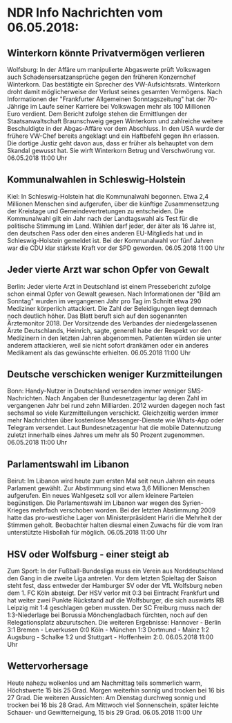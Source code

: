 # NDR Info Nachrichten vom 06.05.2018:


## Winterkorn könnte Privatvermögen verlieren
Wolfsburg: In der Affäre um manipulierte Abgaswerte prüft Volkswagen auch Schadensersatzansprüche gegen den früheren Konzernchef Winterkorn. Das bestätigte ein Sprecher des VW-Aufsichtsrats. Winterkorn droht damit möglicherweise der Verlust seines gesamten Vermögens. Nach Informationen der "Frankfurter Allgemeinen Sonntagszeitung" hat der 70-Jährige im Laufe seiner Karriere bei Volkswagen mehr als 100 Millionen Euro verdient. Dem Bericht zufolge stehen die Ermittlungen der Staatsanwaltschaft Braunschweig gegen Winterkorn und zahlreiche weitere Beschuldigte in der Abgas-Affäre vor dem Abschluss. In den USA wurde der frühere VW-Chef bereits angeklagt und ein Haftbefehl gegen ihn erlassen. Die dortige Justiz geht davon aus, dass er früher als behauptet von dem Skandal gewusst hat. Sie wirft Winterkorn Betrug und Verschwörung vor. 06.05.2018 11:00 Uhr 

## Kommunalwahlen in Schleswig-Holstein
Kiel: In Schleswig-Holstein hat die Kommunalwahl begonnen. Etwa 2,4 Millionen Menschen sind aufgerufen, über die künftige Zusammensetzung der Kreistage und Gemeindevertretungen zu entscheiden. Die Kommunalwahl gilt ein Jahr nach der Landtagswahl als Test für die politische Stimmung im Land. Wählen darf jeder, der älter als 16 Jahre ist, den deutschen Pass oder den eines anderen EU-Mitglieds hat und in Schleswig-Holstein gemeldet ist. Bei der Kommunalwahl vor fünf Jahren war die CDU klar stärkste Kraft vor der SPD geworden. 06.05.2018 11:00 Uhr 

## Jeder vierte Arzt war schon Opfer von Gewalt
Berlin: Jeder vierte Arzt in Deutschland ist einem Pressebericht zufolge schon einmal Opfer von Gewalt gewesen. Nach Informationen der "Bild am Sonntag" wurden im vergangenen Jahr pro Tag im Schnitt etwa 290 Mediziner körperlich attackiert. Die Zahl der Beleidigungen liegt demnach noch deutlich höher. Das Blatt beruft sich auf den sogenannten Ärztemonitor 2018. Der Vorsitzende des Verbandes der niedergelassenen Ärzte Deutschlands, Heinrich, sagte, generell habe der Respekt vor den Medizinern in den letzten Jahren abgenommen. Patienten würden sie unter anderem attackieren, weil sie nicht sofort drankämen oder ein anderes Medikament als das gewünschte erhielten. 06.05.2018 11:00 Uhr 

## Deutsche verschicken weniger Kurzmitteilungen
Bonn:	Handy-Nutzer in Deutschland versenden immer weniger SMS-Nachrichten. Nach Angaben der Bundesnetzagentur lag deren Zahl im vergangenen Jahr bei rund zehn Milliarden. 2012 wurden dagegen noch fast sechsmal so viele Kurzmitteilungen verschickt. Gleichzeitig werden immer mehr Nachrichten über kostenlose Messenger-Dienste wie Whats-App oder Telegram versendet. Laut Bundesnetzagentur hat die mobile Datennutzung zuletzt innerhalb eines Jahres um mehr als 50 Prozent zugenommen. 06.05.2018 11:00 Uhr 

## Parlamentswahl im Libanon
Beirut: Im Libanon wird heute zum ersten Mal seit neun Jahren ein neues Parlament gewählt. Zur Abstimmung sind etwa 3,6 Millionen Menschen aufgerufen. Ein neues Wahlgesetz soll vor allem kleinere Parteien begünstigen. Die Parlamentswahl im Libanon war wegen des Syrien-Krieges mehrfach verschoben worden. Bei der letzten Abstimmung 2009 hatte das pro-westliche Lager von Ministerpräsident Hariri die Mehrheit der Stimmen geholt. Beobachter halten diesmal einen Zuwachs für die vom Iran unterstützte Hisbollah für möglich. 06.05.2018 11:00 Uhr 

## HSV oder Wolfsburg - einer steigt ab
Zum Sport: In der Fußball-Bundesliga muss ein Verein aus Norddeutschland den Gang in die zweite Liga antreten. Vor dem letzten Spieltag der Saison steht fest, dass entweder der Hamburger SV oder der VfL Wolfsburg neben dem 1. FC Köln absteigt. Der HSV verlor mit 0:3 bei Eintracht Frankfurt und hat weiter zwei Punkte Rückstand auf die Wolfsburger, die sich auswärts RB Leipzig mit 1:4 geschlagen geben mussten. Der SC Freiburg muss nach der 1:3-Niederlage bei Borussia Mönchengladbach fürchten, noch auf den Relegationsplatz abzurutschen. Die weiteren Ergebnisse:
Hannover - Berlin  3:1
Bremen - Leverkusen  0:0
Köln - München  1:3
Dortmund - Mainz  1:2
Augsburg - Schalke  1:2
und
Stuttgart - Hoffenheim  2:0. 06.05.2018 11:00 Uhr 

## Wettervorhersage
Heute nahezu wolkenlos und am Nachmittag teils sommerlich warm, Höchstwerte 15 bis 25 Grad. Morgen weiterhin sonnig und trocken bei 16 bis 27 Grad. Die weiteren Aussichten: Am Dienstag durchweg sonnig und trocken bei 16 bis 28 Grad. Am Mittwoch viel Sonnenschein, später leichte Schauer- und Gewitterneigung, 15 bis 29 Grad. 06.05.2018 11:00 Uhr 
